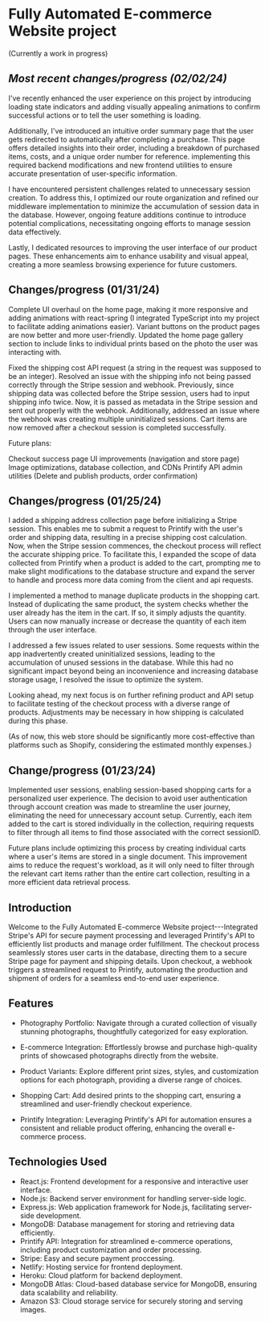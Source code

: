 Fully Automated E-commerce Website project
============================================

(Currently a work in progress)

**_Most recent changes/progress (02/02/24)_**
--------
I've recently enhanced the user experience on this project by introducing loading state indicators and adding visually appealing animations to confirm successful actions or to tell the user something is loading.

Additionally, I've introduced an intuitive order summary page that the user gets redirected to automatically after completing a purchase. This page offers detailed insights into their order, including a breakdown of purchased items, costs, and a unique order number for reference. implementing this required backend modifications and new frontend utilities to ensure accurate presentation of user-specific information.

I have encountered persistent challenges related to unnecessary session creation. To address this, I optimized our route organization and refined our middleware implementation to minimize the accumulation of session data in the database. However, ongoing feature additions continue to introduce potential complications, necessitating ongoing efforts to manage session data effectively.

Lastly, I dedicated resources to improving the user interface of our product pages. These enhancements aim to enhance usability and visual appeal, creating a more seamless browsing experience for future customers.

Changes/progress (01/31/24)
--------
Complete UI overhaul on the home page, making it more responsive and adding animations with react-spring (I integrated TypeScript into my project to facilitate adding animations easier). Variant buttons on the product pages are now better and more user-friendly. Updated the home page gallery section to include links to individual prints based on the photo the user was interacting with.

Fixed the shipping cost API request (a string in the request was supposed to be an integer). Resolved an issue with the shipping info not being passed correctly through the Stripe session and webhook. Previously, since shipping data was collected before the Stripe session, users had to input shipping info twice. Now, it is passed as metadata in the Stripe session and sent out properly with the webhook. Additionally, addressed an issue where the webhook was creating multiple uninitialized sessions. Cart items are now removed after a checkout session is completed successfully.

Future plans:

Checkout success page
UI improvements (navigation and store page)
Image optimizations, database collection, and CDNs
Printify API admin utilities (Delete and publish products, order confirmation)



Changes/progress (01/25/24)
--------
I added a shipping address collection page before initializing a Stripe session. This enables me to submit a request to Printify with the user's order and shipping data, resulting in a precise shipping cost calculation. Now, when the Stripe session commences, the checkout process will reflect the accurate shipping price. To facilitate this, I expanded the scope of data collected from Printify when a product is added to the cart, prompting me to make slight modifications to the database structure and expand the server to handle and process more data coming from the client and api requests. 

I implemented a method to manage duplicate products in the shopping cart. Instead of duplicating the same product, the system checks whether the user already has the item in the cart. If so, it simply adjusts the quantity. Users can now manually increase or decrease the quantity of each item through the user interface.

I addressed a few issues related to user sessions. Some requests within the app inadvertently created uninitialized sessions, leading to the accumulation of unused sessions in the database. While this had no significant impact beyond being an inconvenience and increasing database storage usage, I resolved the issue to optimize the system.

Looking ahead, my next focus is on further refining product and API setup to facilitate testing of the checkout process with a diverse range of products. Adjustments may be necessary in how shipping is calculated during this phase.

(As of now, this web store should be significantly more cost-effective than platforms such as Shopify, considering the estimated monthly expenses.)


Change/progress (01/23/24)
--------
Implemented user sessions, enabling session-based shopping carts for a personalized user experience. The decision to avoid user authentication through account creation was made to streamline the user journey, eliminating the need for unnecessary account setup. Currently, each item added to the cart is stored individually in the collection, requiring requests to filter through all items to find those associated with the correct sessionID.

Future plans include optimizing this process by creating individual carts where a user's items are stored in a single document. This improvement aims to reduce the request's workload, as it will only need to filter through the relevant cart items rather than the entire cart collection, resulting in a more efficient data retrieval process.

Introduction
------------

Welcome to the Fully Automated E-commerce Website project---Integrated Stripe's API for secure payment processing and leveraged Printify's API to efficiently list products and manage order fulfillment. The checkout process seamlessly stores user carts in the database, directing them to a secure Stripe page for payment and shipping details. Upon checkout, a webhook triggers a streamlined request to Printify, automating the production and shipment of orders for a seamless end-to-end user experience.


Features
--------

-   Photography Portfolio: Navigate through a curated collection of visually stunning photographs, thoughtfully categorized for easy exploration.

-   E-commerce Integration: Effortlessly browse and purchase high-quality prints of showcased photographs directly from the website.

-   Product Variants: Explore different print sizes, styles, and customization options for each photograph, providing a diverse range of choices.

-   Shopping Cart: Add desired prints to the shopping cart, ensuring a streamlined and user-friendly checkout experience.

-   Printify Integration: Leveraging Printify's API for automation ensures a consistent and reliable product offering, enhancing the overall e-commerce process.

Technologies Used
-----------------

-   React.js: Frontend development for a responsive and interactive user interface.
-   Node.js: Backend server environment for handling server-side logic.
-   Express.js: Web application framework for Node.js, facilitating server-side development.
-   MongoDB: Database management for storing and retrieving data efficiently.
-   Printify API: Integration for streamlined e-commerce operations, including product customization and order processing.
-   Stripe: Easy and secure payment proccessing.
-   Netlify: Hosting service for frontend deployment.
-   Heroku: Cloud platform for backend deployment.
-   MongoDB Atlas: Cloud-based database service for MongoDB, ensuring data scalability and reliability.
-   Amazon S3: Cloud storage service for securely storing and serving images.